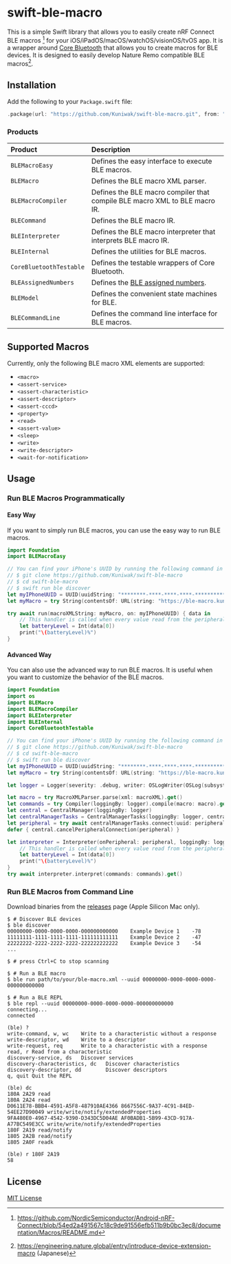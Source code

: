 swift-ble-macro
===============

This is a simple Swift library that allows you to easily create nRF Connect BLE macros [^1] for your iOS/iPadOS/macOS/watchOS/visionOS/tvOS app.
It is a wrapper around [Core Bluetooth](https://developer.apple.com/documentation/corebluetooth) that allows you to
create macros for BLE devices. It is designed to easily develop Nature Remo compatible BLE macros[^2].

[^1]: https://github.com/NordicSemiconductor/Android-nRF-Connect/blob/54ed2a491567c18c9de91556efb511b9b0bc3ec8/documentation/Macros/README.md
[^2]: https://engineering.nature.global/entry/introduce-device-extension-macro (Japanese)


Installation
------------

Add the following to your `Package.swift` file:

```swift
.package(url: "https://github.com/Kuniwak/swift-ble-macro.git", from: "<version>")
```

### Products

| Product                 | Description                                                                                     |
|:------------------------|:------------------------------------------------------------------------------------------------|
| `BLEMacroEasy`          | Defines the easy interface to execute BLE macros.                                               |
| `BLEMacro`              | Defines the BLE macro XML parser.                                                               |
| `BLEMacroCompiler`      | Defines the BLE macro compiler that compile BLE macro XML to BLE macro IR.                      |
| `BLECommand`            | Defines the BLE macro IR.                                                                       |                     
| `BLEInterpreter`        | Defines the BLE macro interpreter that interprets BLE macro IR.                                 |
| `BLEInternal`           | Defines the utilities for BLE macros.                                                           |
| `CoreBluetoothTestable` | Defines the testable wrappers of Core Bluetooth.                                                |
| `BLEAssignedNumbers`    | Defines the [BLE assigned numbers](https://www.bluetooth.com/specifications/assigned-numbers/). |
| `BLEModel`              | Defines the convenient state machines for BLE.                                                  |
| `BLECommandLine`        | Defines the command line interface for BLE macros.                                              |


Supported Macros
----------------

Currently, only the following BLE macro XML elements are supported:

* `<macro>`
* `<assert-service>` 
* `<assert-characteristic>`
* `<assert-descriptor>`
* `<assert-cccd>`
* `<property>`
* `<read>`
* `<assert-value>`
* `<sleep>`
* `<write>`
* `<write-descriptor>`
* `<wait-for-notification>`


Usage
-----

### Run BLE Macros Programmatically
#### Easy Way

If you want to simply run BLE macros, you can use the easy way to run BLE macros.

```swift
import Foundation
import BLEMacroEasy

// You can find your iPhone's UUID by running the following command in Terminal:
// $ git clone https://github.com/Kuniwak/swift-ble-macro
// $ cd swift-ble-macro
// $ swift run ble discover
let myIPhoneUUID = UUID(uuidString: "********-****-****-****-************")!
let myMacro = try String(contentsOf: URL(string: "https://ble-macro.kuniwak.com/iphone/battery-level.xml")!)

try await run(macroXMLString: myMacro, on: myIPhoneUUID) { data in
    // This handler is called when every value read from the peripheral.
    let batteryLevel = Int(data[0])
    print("\(batteryLevel)%")
}
```


#### Advanced Way

You can also use the advanced way to run BLE macros. It is useful when you want to customize the behavior of the BLE macros.

```swift
import Foundation
import os
import BLEMacro
import BLEMacroCompiler
import BLEInterpreter
import BLEInternal
import CoreBluetoothTestable

// You can find your iPhone's UUID by running the following command in Terminal:
// $ git clone https://github.com/Kuniwak/swift-ble-macro
// $ cd swift-ble-macro
// $ swift run ble discover
let myIPhoneUUID = UUID(uuidString: "********-****-****-****-************")!
let myMacro = try String(contentsOf: URL(string: "https://ble-macro.kuniwak.com/iphone/battery-level.xml")!)

let logger = Logger(severity: .debug, writer: OSLogWriter(OSLog(subsystem: "com.example", category: "BLE")))

let macro = try MacroXMLParser.parse(xml: macroXML).get()
let commands = try Compiler(loggingBy: logger).compile(macro: macro).get()
let central = CentralManager(loggingBy: logger)
let centralManagerTasks = CentralManagerTasks(loggingBy: logger, centralManager: central)
let peripheral = try await centralManagerTasks.connect(uuid: peripheralUUID).get()
defer { central.cancelPeripheralConnection(peripheral) }

let interpreter = Interpreter(onPeripheral: peripheral, loggingBy: logger, readHandler) { data in
    // This handler is called when every value read from the peripheral.
    let batteryLevel = Int(data[0])
    print("\(batteryLevel)%")
}
try await interpreter.interpret(commands: commands).get()
```


### Run BLE Macros from Command Line

Download binaries from the [releases](https://github.com/Kuniwak/swift-ble-macro/releases) page (Apple Silicon Mac only).

```console
$ # Discover BLE devices
$ ble discover
00000000-0000-0000-0000-000000000000    Example Device 1    -78
11111111-1111-1111-1111-111111111111    Example Device 2    -47
22222222-2222-2222-2222-222222222222    Example Device 3    -54
...

$ # press Ctrl+C to stop scanning

$ # Run a BLE macro
$ ble run path/to/your/ble-macro.xml --uuid 00000000-0000-0000-0000-000000000000

$ # Run a BLE REPL
$ ble repl --uuid 00000000-0000-0000-0000-000000000000
connecting...
connected

(ble) ?
write-command, w, wc    Write to a characteristic without a response
write-descriptor, wd    Write to a descriptor
write-request, req      Write to a characteristic with a response
read, r Read from a characteristic
discovery-service, ds   Discover services
discovery-characteristics, dc   Discover characteristics
discovery-descriptor, dd        Discover descriptors
q, quit Quit the REPL

(ble) dc
180A 2A29 read
180A 2A24 read
D0611E78-BBB4-4591-A5F8-487910AE4366 8667556C-9A37-4C91-84ED-54EE27D90049 write/write/notify/extendedProperties
9FA480E0-4967-4542-9390-D343DC5D04AE AF0BADB1-5B99-43CD-917A-A77BC549E3CC write/write/notify/extendedProperties
180F 2A19 read/notify
1805 2A2B read/notify
1805 2A0F readk

(ble) r 180F 2A19
58
```


License
-------
[MIT License](./LICENSE)